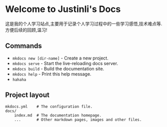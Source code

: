# Welcome to Justinli's Docs

这是我的个人学习站点,主要用于记录个人学习过程中的一些学习感悟,技术难点等. 方便后续的回顾,温习!

## Commands

* `mkdocs new [dir-name]` - Create a new project.
* `mkdocs serve` - Start the live-reloading docs server.
* `mkdocs build` - Build the documentation site.
* `mkdocs help` - Print this help message.
* `hahaha`

## Project layout

    mkdocs.yml    # The configuration file.
    docs/
        index.md  # The documentation homepage.
        ...       # Other markdown pages, images and other files.
